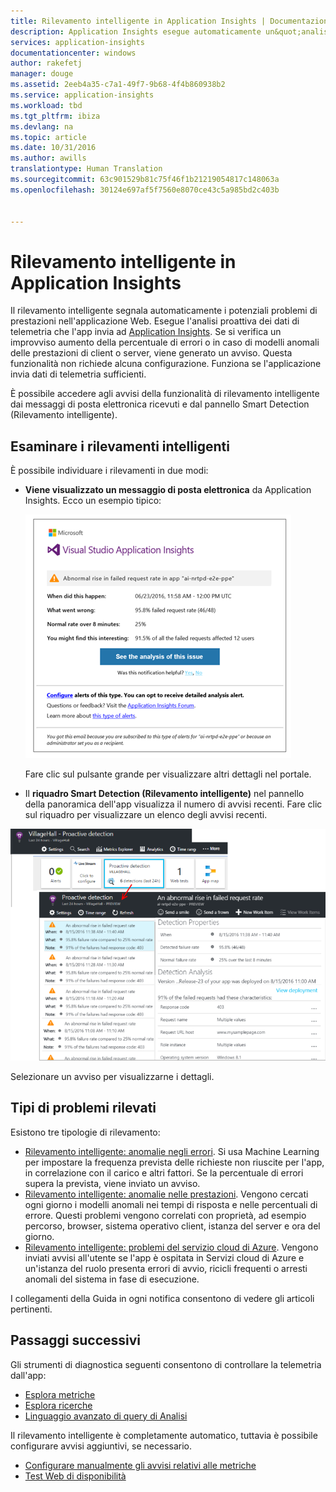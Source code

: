 ```yaml
---
title: Rilevamento intelligente in Application Insights | Documentazione Microsoft
description: Application Insights esegue automaticamente un&quot;analisi approfondita dei dati di telemetria dell&quot;app e segnala potenziali problemi.
services: application-insights
documentationcenter: windows
author: rakefetj
manager: douge
ms.assetid: 2eeb4a35-c7a1-49f7-9b68-4f4b860938b2
ms.service: application-insights
ms.workload: tbd
ms.tgt_pltfrm: ibiza
ms.devlang: na
ms.topic: article
ms.date: 10/31/2016
ms.author: awills
translationtype: Human Translation
ms.sourcegitcommit: 63c901529b81c75f46f1b21219054817c148063a
ms.openlocfilehash: 30124e697af5f7560e8070ce43c5a985bd2c403b


---
```

# <a name="smart-detection-in-application-insights"></a>Rilevamento intelligente in Application Insights
 Il rilevamento intelligente segnala automaticamente i potenziali problemi di prestazioni nell'applicazione Web. Esegue l'analisi proattiva dei dati di telemetria che l'app invia ad [Application Insights](app-insights-overview.md). Se si verifica un improvviso aumento della percentuale di errori o in caso di modelli anomali delle prestazioni di client o server, viene generato un avviso. Questa funzionalità non richiede alcuna configurazione. Funziona se l'applicazione invia dati di telemetria sufficienti.

È possibile accedere agli avvisi della funzionalità di rilevamento intelligente dai messaggi di posta elettronica ricevuti e dal pannello Smart Detection (Rilevamento intelligente).

## <a name="review-your-smart-detections"></a>Esaminare i rilevamenti intelligenti
È possibile individuare i rilevamenti in due modi:

* **Viene visualizzato un messaggio di posta elettronica** da Application Insights. Ecco un esempio tipico:
  
    ![Avviso di posta elettronica](./media/app-insights-proactive-diagnostics/03.png)
  
    Fare clic sul pulsante grande per visualizzare altri dettagli nel portale.
* Il **riquadro Smart Detection (Rilevamento intelligente)** nel pannello della panoramica dell'app visualizza il numero di avvisi recenti. Fare clic sul riquadro per visualizzare un elenco degli avvisi recenti.

![Visualizzare rilevamenti recenti](./media/app-insights-proactive-diagnostics/04.png)

Selezionare un avviso per visualizzarne i dettagli.

## <a name="what-problems-are-detected"></a>Tipi di problemi rilevati
Esistono tre tipologie di rilevamento:

* [Rilevamento intelligente: anomalie negli errori](app-insights-proactive-failure-diagnostics.md). Si usa Machine Learning per impostare la frequenza prevista delle richieste non riuscite per l'app, in correlazione con il carico e altri fattori. Se la percentuale di errori supera la prevista, viene inviato un avviso.
* [Rilevamento intelligente: anomalie nelle prestazioni](app-insights-proactive-performance-diagnostics.md). Vengono cercati ogni giorno i modelli anomali nei tempi di risposta e nelle percentuali di errore. Questi problemi vengono correlati con proprietà, ad esempio percorso, browser, sistema operativo client, istanza del server e ora del giorno.
* [Rilevamento intelligente: problemi del servizio cloud di Azure](https://azure.microsoft.com/blog/proactive-notifications-on-cloud-service-issues-with-azure-diagnostics-and-application-insights/). Vengono inviati avvisi all'utente se l'app è ospitata in Servizi cloud di Azure e un'istanza del ruolo presenta errori di avvio, ricicli frequenti o arresti anomali del sistema in fase di esecuzione.

I collegamenti della Guida in ogni notifica consentono di vedere gli articoli pertinenti.

## <a name="next-steps"></a>Passaggi successivi
Gli strumenti di diagnostica seguenti consentono di controllare la telemetria dall'app:

* [Esplora metriche](app-insights-metrics-explorer.md)
* [Esplora ricerche](app-insights-diagnostic-search.md)
* [Linguaggio avanzato di query di Analisi](app-insights-analytics-tour.md)

Il rilevamento intelligente è completamente automatico, tuttavia è possibile configurare avvisi aggiuntivi, se necessario.

* [Configurare manualmente gli avvisi relativi alle metriche](app-insights-alerts.md)
* [Test Web di disponibilità](app-insights-monitor-web-app-availability.md) 




<!--HONumber=Nov16_HO3-->


